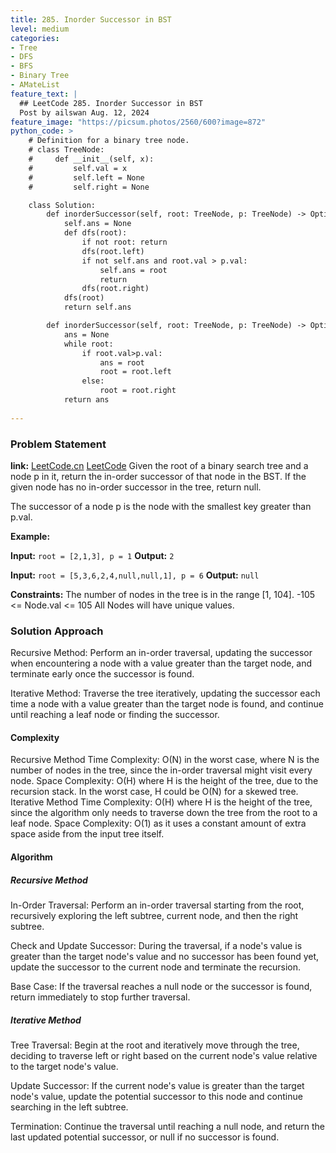 ```yaml
---
title: 285. Inorder Successor in BST
level: medium
categories:
- Tree
- DFS
- BFS
- Binary Tree
- AMateList
feature_text: |
  ## LeetCode 285. Inorder Successor in BST
  Post by ailswan Aug. 12, 2024
feature_image: "https://picsum.photos/2560/600?image=872"
python_code: >
    # Definition for a binary tree node.
    # class TreeNode:
    #     def __init__(self, x):
    #         self.val = x
    #         self.left = None
    #         self.right = None

    class Solution:
        def inorderSuccessor(self, root: TreeNode, p: TreeNode) -> Optional[TreeNode]:
            self.ans = None
            def dfs(root):
                if not root: return
                dfs(root.left)
                if not self.ans and root.val > p.val: 
                    self.ans = root
                    return
                dfs(root.right)
            dfs(root)
            return self.ans

        def inorderSuccessor(self, root: TreeNode, p: TreeNode) -> Optional[TreeNode]:
            ans = None
            while root:
                if root.val>p.val:
                    ans = root
                    root = root.left 
                else:
                    root = root.right 
            return ans
  
---
```


### Problem Statement
**link:**
[LeetCode.cn](https://leetcode.cn/problems/inorder-successor-in-bst/)
[LeetCode](https://leetcode.com/inorder-successor-in-bst/)
Given the root of a binary search tree and a node p in it, return the in-order successor of that node in the BST. If the given node has no in-order successor in the tree, return null.

The successor of a node p is the node with the smallest key greater than p.val.

**Example:**

**Input:** `root = [2,1,3], p = 1`
**Output:** `2`
 
**Input:** `root = [5,3,6,2,4,null,null,1], p = 6`
**Output:** `null`

**Constraints:**
The number of nodes in the tree is in the range [1, 104].
-105 <= Node.val <= 105
All Nodes will have unique values.

### Solution Approach
Recursive Method: Perform an in-order traversal, updating the successor when encountering a node with a value greater than the target node, and terminate early once the successor is found.

Iterative Method: Traverse the tree iteratively, updating the successor each time a node with a value greater than the target node is found, and continue until reaching a leaf node or finding the successor.

#### Complexity
Recursive Method
Time Complexity: O(N) in the worst case, where N is the number of nodes in the tree, since the in-order traversal might visit every node.
Space Complexity: O(H) where H is the height of the tree, due to the recursion stack. In the worst case, H could be O(N) for a skewed tree.
Iterative Method
Time Complexity: O(H) where H is the height of the tree, since the algorithm only needs to traverse down the tree from the root to a leaf node.
Space Complexity: O(1) as it uses a constant amount of extra space aside from the input tree itself.

#### Algorithm
##### Recursive Method
In-Order Traversal: Perform an in-order traversal starting from the root, recursively exploring the left subtree, current node, and then the right subtree.

Check and Update Successor: During the traversal, if a node's value is greater than the target node's value and no successor has been found yet, update the successor to the current node and terminate the recursion.

Base Case: If the traversal reaches a null node or the successor is found, return immediately to stop further traversal.

##### Iterative Method
Tree Traversal: Begin at the root and iteratively move through the tree, deciding to traverse left or right based on the current node's value relative to the target node's value.

Update Successor: If the current node's value is greater than the target node's value, update the potential successor to this node and continue searching in the left subtree.

Termination: Continue the traversal until reaching a null node, and return the last updated potential successor, or null if no successor is found.